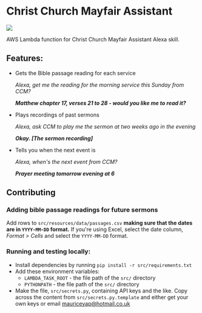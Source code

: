 # Christ Church Mayfair Assistant

![](https://travis-ci.org/travis-ci/travis-web.svg?branch=master)

AWS Lambda function for Christ Church Mayfair Assistant Alexa skill.

## Features:
- Gets the Bible passage reading for each service
  
  *Alexa, get me the reading for the morning service this Sunday from CCM?*
  
  ***Matthew chapter 17, verses 21 to 28 - would you like me to read it?***
  
- Plays recordings of past sermons

  *Alexa, ask CCM to play me the sermon at two weeks ago in the evening*
  
  ***Okay. [The sermon recording]***
  
- Tells you when the next event is

  *Alexa, when's the next event from CCM?*
  
  ***Prayer meeting tomorrow evening at 6***
  
## Contributing
### Adding bible passage readings for future sermons
Add rows to `src/resources/data/passages.csv` **making sure that the dates are in `YYYY-MM-DD`
format.** If you're using Excel, select the date column, *Format > Cells* and select the
`YYYY-MM-DD` format.

### Running and testing locally:
- Install dependencies by running `pip install -r src/requirements.txt`
- Add these environment variables:
  - `LAMBDA_TASK_ROOT` - the file path of the `src/` directory
  - `PYTHONPATH` - the file path of the `src/` directory
- Make the file, `src/secrets.py`, containing API keys and the like. Copy across the content from
  `src/secrets.py.template` and either get your own keys or email mauriceyap@hotmail.co.uk

